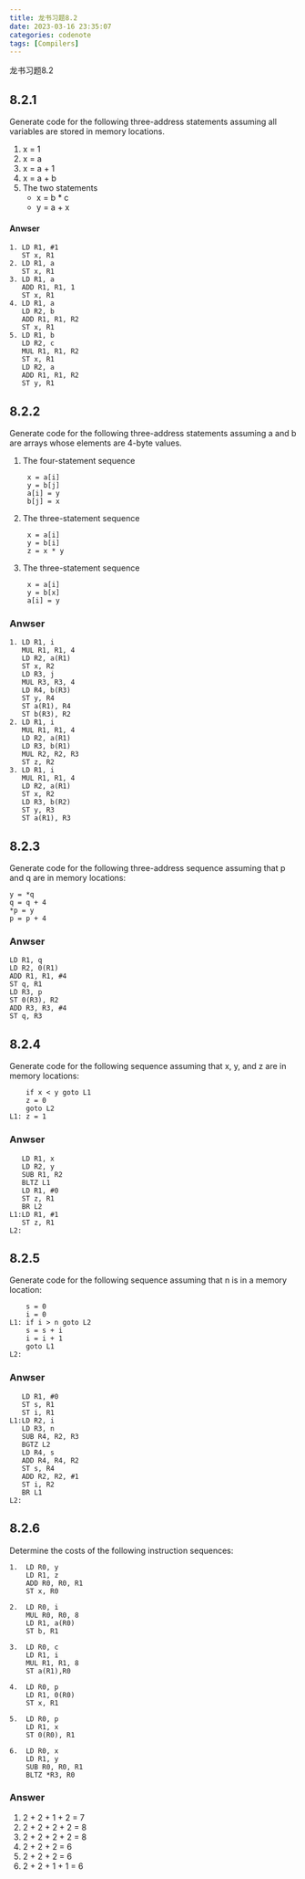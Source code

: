 ```yaml
---
title: 龙书习题8.2
date: 2023-03-16 23:35:07
categories: codenote
tags: [Compilers]
---
```


龙书习题8.2

<!--more-->

## 8.2.1

Generate code for the following three-address statements assuming all variables are stored in memory locations.
1. x = 1
2. x = a
3. x = a + 1
4. x = a + b
5. The two statements
    - x = b * c
    - y = a + x

#### Anwser

```
1. LD R1, #1
   ST x, R1
2. LD R1, a
   ST x, R1
3. LD R1, a
   ADD R1, R1, 1
   ST x, R1
4. LD R1, a
   LD R2, b
   ADD R1, R1, R2
   ST x, R1
5. LD R1, b
   LD R2, c
   MUL R1, R1, R2
   ST x, R1
   LD R2, a
   ADD R1, R1, R2
   ST y, R1
```

## 8.2.2

Generate code for the following three-address statements assuming a and b are arrays whose elements are 4-byte values.

1. The four-statement sequence

   ```
    x = a[i]
    y = b[j]
    a[i] = y
    b[j] = x
   ```

2. The three-statement sequence

   ```
    x = a[i]
    y = b[i]
    z = x * y
   ```

3. The three-statement sequence

   ```
    x = a[i]
    y = b[x]
    a[i] = y
   ```

### Anwser

```
1. LD R1, i
   MUL R1, R1, 4
   LD R2, a(R1)
   ST x, R2
   LD R3, j
   MUL R3, R3, 4
   LD R4, b(R3)
   ST y, R4
   ST a(R1), R4
   ST b(R3), R2
2. LD R1, i
   MUL R1, R1, 4
   LD R2, a(R1)
   LD R3, b(R1)
   MUL R2, R2, R3
   ST z, R2
3. LD R1, i
   MUL R1, R1, 4
   LD R2, a(R1)
   ST x, R2
   LD R3, b(R2)
   ST y, R3
   ST a(R1), R3
```

## 8.2.3

Generate code for the following three-address sequence assuming that p and q are in memory locations:

```
y = *q
q = q + 4
*p = y
p = p + 4
```

### Anwser

```
LD R1, q
LD R2, 0(R1)
ADD R1, R1, #4
ST q, R1
LD R3, p
ST 0(R3), R2
ADD R3, R3, #4
ST q, R3
```

## 8.2.4

Generate code for the following sequence assuming that x, y, and z are in memory locations:

```
    if x < y goto L1
    z = 0
    goto L2
L1: z = 1
```

### Anwser

```
   LD R1, x
   LD R2, y
   SUB R1, R2
   BLTZ L1
   LD R1, #0
   ST z, R1
   BR L2
L1:LD R1, #1
   ST z, R1
L2:
```

## 8.2.5

Generate code for the following sequence assuming that n is in a memory location:

```
    s = 0
    i = 0
L1: if i > n goto L2
    s = s + i
    i = i + 1
    goto L1
L2:
```

### Anwser

```
   LD R1, #0
   ST s, R1
   ST i, R1
L1:LD R2, i
   LD R3, n
   SUB R4, R2, R3
   BGTZ L2
   LD R4, s
   ADD R4, R4, R2
   ST s, R4
   ADD R2, R2, #1
   ST i, R2
   BR L1
L2:
```
## 8.2.6
Determine the costs of the following instruction sequences:

```
1.  LD R0, y
    LD R1, z
    ADD R0, R0, R1
    ST x, R0

2.  LD R0, i
    MUL R0, R0, 8
    LD R1, a(R0)
    ST b, R1

3.  LD R0, c
    LD R1, i
    MUL R1, R1, 8
    ST a(R1),R0

4.  LD R0, p
    LD R1, 0(R0)
    ST x, R1

5.  LD R0, p
    LD R1, x
    ST 0(R0), R1

6.  LD R0, x
    LD R1, y
    SUB R0, R0, R1
    BLTZ *R3, R0
```

### Answer

1. 2 + 2 + 1 + 2 = 7
2. 2 + 2 + 2 + 2 = 8
3. 2 + 2 + 2 + 2 = 8
4. 2 + 2 + 2 = 6
5. 2 + 2 + 2 = 6
6. 2 + 2 + 1 + 1 = 6

